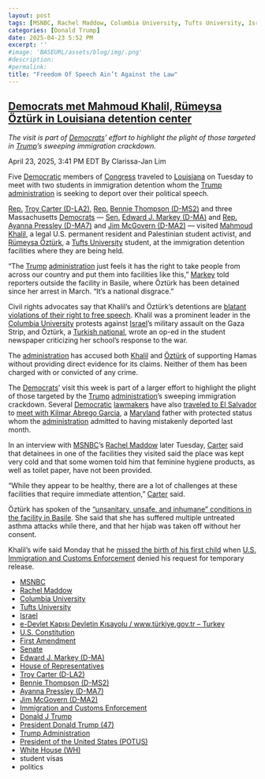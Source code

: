 ```yaml
---
layout: post
tags: [MSNBC, Rachel Maddow, Columbia University, Tufts University, Israel, e-Devlet Kapısı Devletin Kısayolu / www.türkiye.gov.tr – Turkey, U.S. Constitution, First Amendment, Senate, Edward J. Markey (D-MA), House of Representatives, Troy Carter (D-LA2), Bennie Thompson (D-MS2), Ayanna Pressley (D-MA7), Jim McGovern (D-MA2), Immigration and Customs Enforcement, Donald J Trump, President Donald Trump (47), Trump Administration, President of the United States (POTUS), White House (WH), student visas, politics]
categories: [Donald Trump]
date: 2025-04-23 5:52 PM
excerpt: ''
#image: 'BASEURL/assets/blog/img/.png'
#description:
#permalink:
title: "Freedom Of Speech Ain’t Against the Law"
---
```


## [Democrats met Mahmoud Khalil, Rümeysa Öztürk in Louisiana detention center](https://www.msnbc.com/top-stories/latest/mahmoud-khalil-rumeysa-ozturk-louisiana-detention-'democrats-rcna202609)

*The visit is part of [Democrats](https://www.democrats.org/)’ effort to highlight the plight of those targeted in [Trump](https://www.donaldjtrump.com/)’s sweeping immigration crackdown.*

April 23, 2025, 3:41 PM EDT
By Clarissa-Jan Lim

Five [Democratic](https://www.democrats.org/) members of [Congress](https://www.congress.gov/) traveled to [Louisiana](https://www.louisiana.gov/) on Tuesday to meet with two students in immigration detention whom the [Trump](https://www.donaldjtrump.com/) [administration](https://www.whitehouse.gov/administration/) is seeking to deport over their political speech.

[Rep.](https://www.house.gov/) [Troy Carter (D-LA2)](https://troycarter.house.gov/), [Rep.](https://www.house.gov/) [Bennie Thompson (D-MS2)](https://benniethompson.house.gov/) and three Massachusetts [Democrats](https://www.democrats.org/) — [Sen.](https://www.senate.gov/) [Edward J. Markey (D-MA)](https://www.markey.senate.gov/) and [Rep.](https://www.house.gov/) [Ayanna Pressley (D-MA7)](https://pressley.house.gov/) and [Jim McGovern (D-MA2)](https://mcgovern.house.gov/) — visited [Mahmoud Khalil](https://www.msnbc.com/top-stories/latest/mahmoud-khalil-letter-columbia-protest-trump-rcna197037), a legal U.S. permanent resident and Palestinian student activist, and [Rümeysa Öztürk](https://www.msnbc.com/top-stories/latest/tufts-university-student-detained-authoritarian-rcna198410), a [Tufts University](https://www.tufts.edu/) student, at the immigration detention facilities where they are being held.

“The [Trump](https://www.donaldjtrump.com/) [administration](https://www.whitehouse.gov/administration/) just feels it has the right to take people from across our country and put them into facilities like this,” [Markey](https://www.markey.senate.gov/) told reporters outside the facility in Basile, where Öztürk has been detained since her arrest in March. “It’s a national disgrace.”

Civil rights advocates say that Khalil’s and Öztürk’s detentions are [blatant violations of their right to free speech](https://www.npr.org/2025/04/08/nx-s1-5349472/students-protest-trump-free-speech-arrests-deportation-gaza). Khalil was a prominent leader in the [Columbia University](https://www.columbia.edu/) protests against [Israel](https://www.gov.il/)’s military assault on the Gaza Strip, and Öztürk, a [Turkish national](https://www.turkiye.gov.tr/), wrote an op-ed in the student newspaper criticizing her school’s response to the war.

The [administration](https://www.whitehouse.gov/administration/) has accused both [Khalil](https://www.nbcnews.com/news/us-news/governments-case-mahmoud-khalil-shaky-reliant-tabloid-accounts-review-rcna201254) and [Öztürk](https://www.washingtonpost.com/national-security/2025/04/13/tufts-student-rumeysa-ozturk-rubio-trump/) of supporting Hamas without providing direct evidence for its claims. Neither of them has been charged with or convicted of any crime.

The [Democrats](https://www.democrats.org/)’ visit this week is part of a larger effort to highlight the plight of those targeted by the [Trump](https://www.donaldjtrump.com/) [administration](https://www.whitehouse.gov/administration/)’s sweeping immigration crackdown. Several [Democratic](https://www.democrats.org/) [lawmakers](https://www.democrats.org/) have also [traveled to El Salvador](https://www.nytimes.com/2025/04/21/us/politics/abrego-garcia-el-salvador-democrats.html) to [meet with Kilmar Abrego Garcia](https://www.msnbc.com/top-stories/latest/kilmar-abrego-garcia-chris-van-hollen-meet-el-salvador-rcna201866), a [Maryland](https://moss-maryland-cdn.nicusa-gl.com/Pages/default.aspx) father with protected status whom the [administration](https://www.whitehouse.gov/administration/) admitted to having mistakenly deported last month.

In an interview with [MSNBC](https://www.msnbc.com/)’s [Rachel Maddow](https://www.msnbc.com/rachel-maddow-show) later Tuesday, [Carter](https://troycarter.house.gov/) said that detainees in one of the facilities they visited said the place was kept very cold and that some women told him that feminine hygiene products, as well as toilet paper, have not been provided.

“While they appear to be healthy, there are a lot of challenges at these facilities that require immediate attention,” [Carter](https://troycarter.house.gov/) said.

Öztürk has spoken of the [“unsanitary, unsafe, and inhumane” conditions in the facility in Basile](https://www.nbcnews.com/news/us-news/tufts-student-grabbed-street-ice-says-hijab-removed-asthma-not-treated-rcna201122). She said that she has suffered multiple untreated asthma attacks while there, and that her hijab was taken off without her consent.

Khalil’s wife said Monday that he [missed the birth of his first child](https://www.msnbc.com/top-stories/latest/mahmoud-khalil-birth-son-wife-ice-deny-temporary-release-rcna202382) when [U.S. Immigration and Customs Enforcement](https://www.ice.gov/) denied his request for temporary release. 

- [MSNBC](https://www.msnbc.com/)
- [Rachel Maddow](https://www.msnbc.com/rachel-maddow-show)
- [Columbia University](https://www.columbia.edu/)
- [Tufts University](https://www.tufts.edu/)
- [Israel](https://www.gov.il/)
- [e-Devlet Kapısı Devletin Kısayolu / www.türkiye.gov.tr – Turkey](https://www.turkiye.gov.tr/)
- [U.S. Constitution](https://constitution.congress.gov/constitution/)
- [First Amendment](https://constitution.congress.gov/constitution/amendment-1/)
- [Senate](https://www.senate.gov/)
- [Edward J. Markey (D-MA)](https://www.markey.senate.gov/)
- [House of Representatives](https://www.house.gov/)
- [Troy Carter (D-LA2)](https://troycarter.house.gov/)
- [Bennie Thompson (D-MS2)](https://benniethompson.house.gov/)
- [Ayanna Pressley (D-MA7)](https://pressley.house.gov/)
- [Jim McGovern (D-MA2)](https://mcgovern.house.gov/)
- [Immigration and Customs Enforcement](https://www.ice.gov/)
- [Donald J Trump](https://www.donaldjtrump.com/)
- [President Donald Trump (47)](https://www.whitehouse.gov/administration/donald-j-trump/)
- [Trump Administration](https://www.whitehouse.gov/)
- [President of the United States (POTUS)](https://www.whitehouse.gov/)
- [White House (WH)](https://www.whitehouse.gov/)
- student visas
- politics 


